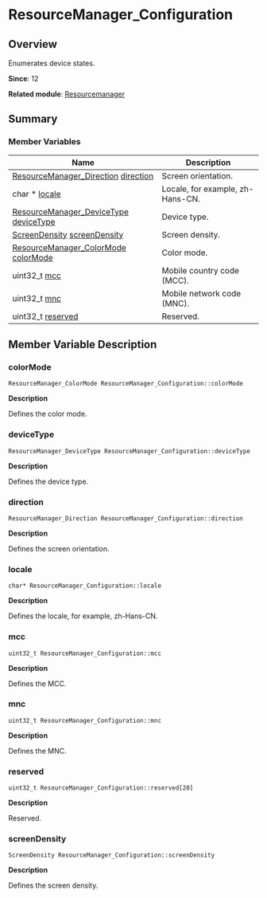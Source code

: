 # ResourceManager_Configuration


## Overview

Enumerates device states.

**Since**: 12

**Related module**: [Resourcemanager](resourcemanager.md)

## Summary


### Member Variables

| Name| Description| 
| -------- | -------- |
| [ResourceManager_Direction](resourcemanager.md#resourcemanager_direction) [direction](#direction) | Screen orientation. | 
| char \* [locale](#locale) | Locale, for example, zh-Hans-CN. | 
| [ResourceManager_DeviceType](resourcemanager.md#resourcemanager_devicetype) [deviceType](#devicetype) | Device type. | 
| [ScreenDensity](resourcemanager.md#screendensity) [screenDensity](#screendensity) | Screen density. | 
| [ResourceManager_ColorMode](resourcemanager.md#resourcemanager_colormode) [colorMode](#colormode) | Color mode. | 
| uint32_t [mcc](#mcc) | Mobile country code (MCC). | 
| uint32_t [mnc](#mnc) | Mobile network code (MNC). | 
| uint32_t [reserved](#reserved)  | Reserved. | 


## Member Variable Description


### colorMode

```
ResourceManager_ColorMode ResourceManager_Configuration::colorMode
```
**Description**

Defines the color mode.


### deviceType

```
ResourceManager_DeviceType ResourceManager_Configuration::deviceType
```
**Description**

Defines the device type.


### direction

```
ResourceManager_Direction ResourceManager_Configuration::direction
```
**Description**

Defines the screen orientation.


### locale

```
char* ResourceManager_Configuration::locale
```
**Description**

Defines the locale, for example, zh-Hans-CN.


### mcc

```
uint32_t ResourceManager_Configuration::mcc
```
**Description**

Defines the MCC.


### mnc

```
uint32_t ResourceManager_Configuration::mnc
```
**Description**

Defines the MNC.


### reserved

```
uint32_t ResourceManager_Configuration::reserved[20]
```
**Description**

Reserved.


### screenDensity

```
ScreenDensity ResourceManager_Configuration::screenDensity
```
**Description**

Defines the screen density.
